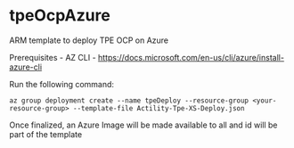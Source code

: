 # tpeOcpAzure
ARM template to deploy TPE OCP on Azure

Prerequisites - AZ CLI - https://docs.microsoft.com/en-us/cli/azure/install-azure-cli

Run the following command:
```
az group deployment create --name tpeDeploy --resource-group <your-resource-group> --template-file Actility-Tpe-XS-Deploy.json
```

Once finalized, an Azure Image will be made available to all and id will be part of the template